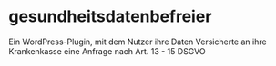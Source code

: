 # gesundheitsdatenbefreier
Ein WordPress-Plugin, mit dem Nutzer ihre Daten Versicherte an ihre Krankenkasse eine Anfrage nach Art. 13 - 15 DSGVO
